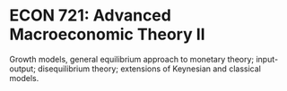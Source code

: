 # ECON 721: Advanced Macroeconomic Theory II

Growth models, general equilibrium approach to monetary theory; input-output; disequilibrium theory; extensions of Keynesian and classical models.